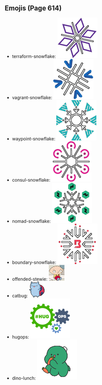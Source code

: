
## Emojis (Page 614)

* terraform-snowflake: ![terraform-snowflake](output/terraform-snowflake.png)
* vagrant-snowflake: ![vagrant-snowflake](output/vagrant-snowflake.png)
* waypoint-snowflake: ![waypoint-snowflake](output/waypoint-snowflake.png)
* consul-snowflake: ![consul-snowflake](output/consul-snowflake.png)
* nomad-snowflake: ![nomad-snowflake](output/nomad-snowflake.png)
* boundary-snowflake: ![boundary-snowflake](output/boundary-snowflake.png)
* offended-stewie: ![offended-stewie](output/offended-stewie.gif)
* catbug: ![catbug](output/catbug.gif)
* hugops: ![hugops](output/hugops.png)
* dino-lunch: ![dino-lunch](output/dino-lunch.gif)
